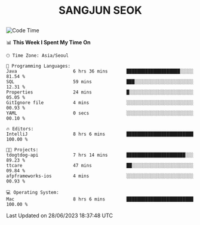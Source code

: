 <h1>
 <p align="center">
   SANGJUN SEOK
 </p>
</h1>

<!--START_SECTION:waka-->
![Code Time](http://img.shields.io/badge/Code%20Time-2%2C655%20hrs%2053%20mins-blue)

📊 **This Week I Spent My Time On** 

```text
🕑︎ Time Zone: Asia/Seoul

💬 Programming Languages: 
Java                     6 hrs 36 mins       ████████████████████░░░░░   81.54 % 
SQL                      59 mins             ███░░░░░░░░░░░░░░░░░░░░░░   12.31 % 
Properties               24 mins             █░░░░░░░░░░░░░░░░░░░░░░░░   05.05 % 
GitIgnore file           4 mins              ░░░░░░░░░░░░░░░░░░░░░░░░░   00.93 % 
YAML                     0 secs              ░░░░░░░░░░░░░░░░░░░░░░░░░   00.10 % 

🔥 Editors: 
IntelliJ                 8 hrs 6 mins        █████████████████████████   100.00 % 

🐱‍💻 Projects: 
tdogtdog-api             7 hrs 14 mins       ██████████████████████░░░   89.23 % 
ttcare                   47 mins             ██░░░░░░░░░░░░░░░░░░░░░░░   09.84 % 
afpframeworks-ios        4 mins              ░░░░░░░░░░░░░░░░░░░░░░░░░   00.93 % 

💻 Operating System: 
Mac                      8 hrs 6 mins        █████████████████████████   100.00 % 
```


 Last Updated on 28/06/2023 18:37:48 UTC
<!--END_SECTION:waka-->
